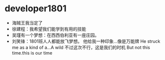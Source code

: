 # developer1801

- 海贼王我当定了
- 徐建程：我希望我们能学到有用的技能
- 吴瑾有一个梦想：在西西伯利亚有一座庄园。
- 刘笑锋：1801班人人都能放飞梦想。
他给我一种印象...像是万能牌
He struck me as a kind of a...A wild
不过这次不行，这是我们的时机
But not this time.this is our time
